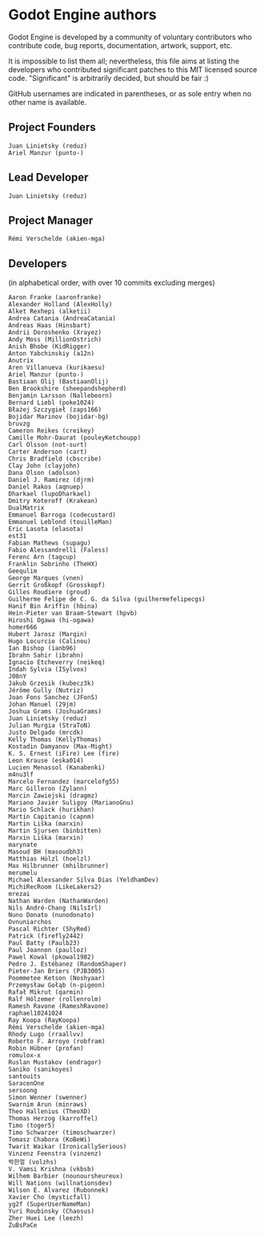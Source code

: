 # Godot Engine authors

Godot Engine is developed by a community of voluntary contributors who
contribute code, bug reports, documentation, artwork, support, etc.

It is impossible to list them all; nevertheless, this file aims at listing
the developers who contributed significant patches to this MIT licensed
source code. "Significant" is arbitrarily decided, but should be fair :)

GitHub usernames are indicated in parentheses, or as sole entry when no other
name is available.

## Project Founders

    Juan Linietsky (reduz)
    Ariel Manzur (punto-)

## Lead Developer

    Juan Linietsky (reduz)

## Project Manager

    Rémi Verschelde (akien-mga)

## Developers

(in alphabetical order, with over 10 commits excluding merges)

    Aaron Franke (aaronfranke)
    Alexander Holland (AlexHolly)
    Alket Rexhepi (alketii)
    Andrea Catania (AndreaCatania)
    Andreas Haas (Hinsbart)
    Andrii Doroshenko (Xrayez)
    Andy Moss (MillionOstrich)
    Anish Bhobe (KidRigger)
    Anton Yabchinskiy (a12n)
    Anutrix
    Aren Villanueva (kurikaesu)
    Ariel Manzur (punto-)
    Bastiaan Olij (BastiaanOlij)
    Ben Brookshire (sheepandshepherd)
    Benjamin Larsson (Nallebeorn)
    Bernard Liebl (poke1024)
    Błażej Szczygieł (zaps166)
    Bojidar Marinov (bojidar-bg)
    bruvzg
    Cameron Reikes (creikey)
    Camille Mohr-Daurat (pouleyKetchoupp)
    Carl Olsson (not-surt)
    Carter Anderson (cart)
    Chris Bradfield (cbscribe)
    Clay John (clayjohn)
    Dana Olson (adolson)
    Daniel J. Ramirez (djrm)
    Daniel Rakos (aqnuep)
    Dharkael (lupoDharkael)
    Dmitry Koteroff (Krakean)
    DualMatrix
    Emmanuel Barroga (codecustard)
    Emmanuel Leblond (touilleMan)
    Eric Lasota (elasota)
    est31
    Fabian Mathews (supagu)
    Fabio Alessandrelli (Faless)
    Ferenc Arn (tagcup)
    Franklin Sobrinho (TheHX)
    Geequlim
    George Marques (vnen)
    Gerrit Großkopf (Grosskopf)
    Gilles Roudiere (groud)
    Guilherme Felipe de C. G. da Silva (guilhermefelipecgs)
    Hanif Bin Ariffin (hbina)
    Hein-Pieter van Braam-Stewart (hpvb)
    Hiroshi Ogawa (hi-ogawa)
    homer666
    Hubert Jarosz (Marqin)
    Hugo Locurcio (Calinou)
    Ian Bishop (ianb96)
    Ibrahn Sahir (ibrahn)
    Ignacio Etcheverry (neikeq)
    Indah Sylvia (ISylvox)
    J08nY
    Jakub Grzesik (kubecz3k)
    Jérôme Gully (Nutriz)
    Joan Fons Sanchez (JFonS)
    Johan Manuel (29jm)
    Joshua Grams (JoshuaGrams)
    Juan Linietsky (reduz)
    Julian Murgia (StraToN)
    Justo Delgado (mrcdk)
    Kelly Thomas (KellyThomas)
    Kostadin Damyanov (Max-Might)
    K. S. Ernest (iFire) Lee (fire)
    Leon Krause (eska014)
    Lucien Menassol (Kanabenki)
    m4nu3lf
    Marcelo Fernandez (marcelofg55)
    Marc Gilleron (Zylann)
    Marcin Zawiejski (dragmz)
    Mariano Javier Suligoy (MarianoGnu)
    Mario Schlack (hurikhan)
    Martin Capitanio (capnm)
    Martin Liška (marxin)
    Martin Sjursen (binbitten)
    Marxin Liška (marxin)
    marynate
    Masoud BH (masoudbh3)
    Matthias Hölzl (hoelzl)
    Max Hilbrunner (mhilbrunner)
    merumelu
    Michael Alexsander Silva Dias (YeldhamDev)
    MichiRecRoom (LikeLakers2)
    mrezai
    Nathan Warden (NathanWarden)
    Nils André-Chang (NilsIrl)
    Nuno Donato (nunodonato)
    Ovnuniarchos
    Pascal Richter (ShyRed)
    Patrick (firefly2442)
    Paul Batty (Paulb23)
    Paul Joannon (paulloz)
    Pawel Kowal (pkowal1982)
    Pedro J. Estébanez (RandomShaper)
    Pieter-Jan Briers (PJB3005)
    Poommetee Ketson (Noshyaar)
    Przemysław Gołąb (n-pigeon)
    Rafał Mikrut (qarmin)
    Ralf Hölzemer (rollenrolm)
    Ramesh Ravone (RameshRavone)
    raphael10241024
    Ray Koopa (RayKoopa)
    Rémi Verschelde (akien-mga)
    Rhody Lugo (rraallvv)
    Roberto F. Arroyo (robfram)
    Robin Hübner (profan)
    romulox-x
    Ruslan Mustakov (endragor)
    Saniko (sanikoyes)
    santouits
    SaracenOne
    sersoong
    Simon Wenner (swenner)
    Swarnim Arun (minraws)
    Theo Hallenius (TheoXD)
    Thomas Herzog (karroffel)
    Timo (toger5)
    Timo Schwarzer (timoschwarzer)
    Tomasz Chabora (KoBeWi)
    Twarit Waikar (IronicallySerious)
    Vinzenz Feenstra (vinzenz)
    박한얼 (volzhs)
    V. Vamsi Krishna (vkbsb)
    Wilhem Barbier (nounoursheureux)
    Will Nations (willnationsdev)
    Wilson E. Alvarez (Rubonnek)
    Xavier Cho (mysticfall)
    yg2f (SuperUserNameMan)
    Yuri Roubinsky (Chaosus)
    Zher Huei Lee (leezh)
    ZuBsPaCe
